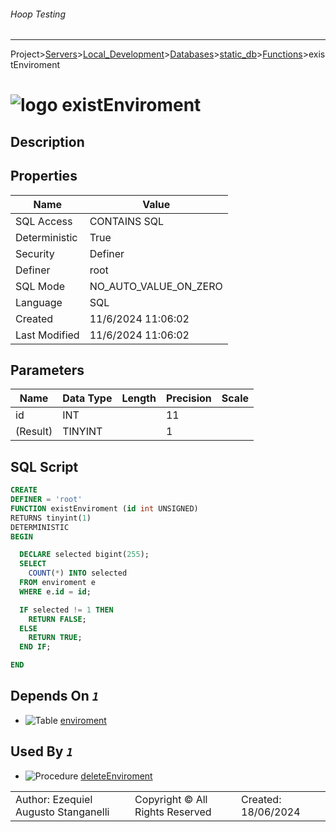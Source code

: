 ###### Hoop Testing
___
Project>[Servers](../../../../Servers.md)>[Local_Development](../../../Local_Development.md)>[Databases](../../Databases.md)>[static_db](../static_db.md)>[Functions](Functions.md)>existEnviroment


# ![logo](../../../../../Images/function64.svg) existEnviroment

## <a name="#Description"></a>Description
> 
## <a name="#Properties"></a>Properties
|Name|Value|
|---|---|
|SQL Access|CONTAINS SQL|
|Deterministic|True|
|Security|Definer|
|Definer|root|
|SQL Mode|NO_AUTO_VALUE_ON_ZERO|
|Language|SQL|
|Created|11/6/2024 11:06:02|
|Last Modified|11/6/2024 11:06:02|


## <a name="#Parameters"></a>Parameters
|Name|Data Type|Length|Precision|Scale|
|---|---|---|---|---|
|id|INT||11||
|(Result)|TINYINT||1||

## <a name="#SqlScript"></a>SQL Script
```SQL
CREATE
DEFINER = 'root'
FUNCTION existEnviroment (id int UNSIGNED)
RETURNS tinyint(1)
DETERMINISTIC
BEGIN

  DECLARE selected bigint(255);
  SELECT
    COUNT(*) INTO selected
  FROM enviroment e
  WHERE e.id = id;

  IF selected != 1 THEN
    RETURN FALSE;
  ELSE
    RETURN TRUE;
  END IF;

END
```

## <a name="#DependsOn"></a>Depends On _`1`_
- ![Table](../../../../../Images/table.svg) [enviroment](../Tables/enviroment.md)


## <a name="#UsedBy"></a>Used By _`1`_
- ![Procedure](../../../../../Images/procedure.svg) [deleteEnviroment](../Procedures/deleteEnviroment.md)


||||
|---|---|---|
|Author: Ezequiel Augusto Stanganelli|Copyright © All Rights Reserved|Created: 18/06/2024|